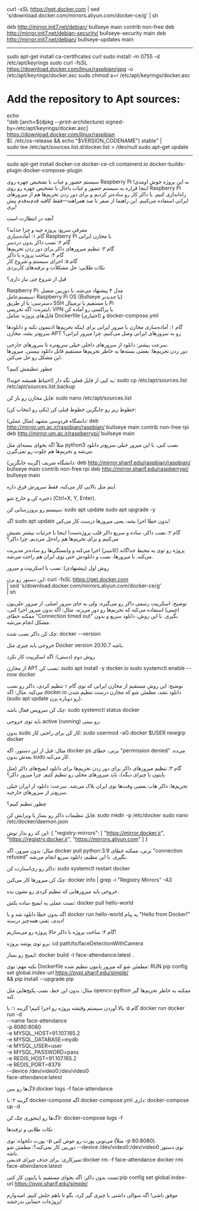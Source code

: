 curl -sSL https://get.docker.com | sed 's/download.docker.com/mirrors.aliyun.com\/docker-ce/g' | sh


deb http://mirror.init7.net/debian/ bullseye main contrib non-free
deb http://mirror.init7.net/debian-security/ bullseye-security main
deb http://mirror.init7.net/debian/ bullseye-updates main

----------------------------------------------------


sudo apt-get install ca-certificates curl
sudo install -m 0755 -d /etc/apt/keyrings
sudo curl -fsSL https://download.docker.com/linux/raspbian/gpg -o /etc/apt/keyrings/docker.asc
sudo chmod a+r /etc/apt/keyrings/docker.asc

# Add the repository to Apt sources:
echo \
  "deb [arch=$(dpkg --print-architecture) signed-by=/etc/apt/keyrings/docker.asc] https://download.docker.com/linux/raspbian \
  $(. /etc/os-release && echo "$VERSION_CODENAME") stable" | \
  sudo tee /etc/apt/sources.list.d/docker.list > /dev/null
sudo apt-get update 


----------------------------------------------- 

sudo apt-get install docker-ce docker-ce-cli containerd.io docker-buildx-plugin docker-compose-plugin



سیستم حضور و غیاب با تشخیص چهره روی Raspberry Pi
به این پروژه خوش اومدی! اینجا قراره یه سیستم حضور و غیاب باحال با تشخیص چهره رو روی Raspberry Pi راه‌اندازی کنیم. با داکر کار رو ساده‌تر کردیم و برای دور زدن تحریم‌ها هم از میرورهای ایرانی استفاده می‌کنیم. این راهنما از صفر تا صد همراهته—فقط کافیه قدم‌به‌قدم پیش بری!

آنچه در انتظارت است

معرفی سریع: پروژه چیه و چرا جذابه؟  
گام ۱: آماده‌سازی Raspberry Pi با مخازن ایرانی  
گام ۲: نصب داکر بدون دردسر  
گام ۳: تنظیم میرورهای داکر برای دور زدن تحریم‌ها  
گام ۴: ساخت پروژه با داکر  
گام ۵: اجرای سیستم و شروع کار  
نکات طلایی: حل مشکلات و ترفندهای کاربردی


قبل از شروع چی نیاز داری؟

Raspberry Pi: مدل ۴ پیشنهاد می‌شه، با دوربین متصل  
سیستم‌عامل: Raspberry Pi OS (Bullseye یا جدیدتر)  
دسترسی: یا از طریق SSH یا مستقیم با ترمینال Pi  
اینترنت: اگه تحریمی، VPN یا پراکسی رو آماده کن  
فایل‌های پروژه: شامل Dockerfile و (اختیاری) docker-compose.yml


گام ۱: آماده‌سازی مخازن با میرور ایرانی
برای اینکه تحریم‌ها اذیتمون نکنه و دانلودها سریع‌تر بشه، مخازن APT رو به سرورهای ایرانی وصل می‌کنیم.
چرا میرور ایرانی؟

سرعت بیشتر: دانلود از سرورهای داخلی خیلی سریع‌تره تا سرورهای خارجی.  
دور زدن تحریم‌ها: بعضی بسته‌ها به خاطر تحریم‌ها مستقیم قابل دانلود نیستن، میرورها این مشکل رو حل می‌کنن.

چطور تنظیمش کنیم؟

یه کپی از فایل فعلی نگه دار (احتیاط همیشه خوبه!):
sudo cp /etc/apt/sources.list /etc/apt/sources.list.backup


فایل مخازن رو باز کن:
sudo nano /etc/apt/sources.list


خطوط زیر رو جایگزین خطوط قبلی کن (یکی رو انتخاب کن):

دانشگاه فردوسی مشهد (مثال عملی):
deb http://mirror.um.ac.ir/raspbian/raspbian/ bullseye main contrib non-free rpi
deb http://mirror.um.ac.ir/raspberrypi/ bullseye main

مثلاً اگه بخوای بسته‌ای مثل python3 نصب کنی، با این میرور خیلی سریع‌تر دانلود می‌شه و تحریم‌ها هم جلوت رو نمی‌گیرن.

دانشگاه شریف (گزینه جایگزین):
deb http://mirror.sharif.edu/raspbian/raspbian/ bullseye main contrib non-free rpi
deb http://mirror.sharif.edu/raspberrypi/ bullseye main

اینم مثل بالایی کار می‌کنه، فقط سرورش فرق داره.



ذخیره کن و خارج شو (Ctrl+X, Y, Enter).

سیستم رو بروزرسانی کن:
sudo apt update
sudo apt upgrade -y


اگه sudo apt update بدون خطا اجرا بشه، یعنی میرورها درست کار می‌کنن!




گام ۲: نصب داکر، ساده و سریع
داکر قلب پروژه‌ست! اینجا با جزئیات بیشتر نصبش می‌کنیم و برای تحریم‌ها هم راه‌حل می‌دیم.
چرا داکر؟

پروژه رو توی یه محیط جداگانه (کانتینر) اجرا می‌کنه و وابستگی‌ها رو ساده‌تر مدیریت می‌کنه.
با میرورها، نصب و دانلودش حتی توی ایران هم راحت می‌شه.

روش اول (پیشنهادی): نصب با اسکریپت و میرور

این دستور رو بزن:
curl -fsSL https://get.docker.com \
  | sed 's/download.docker.com/mirrors.aliyun.com\/docker-ce/g' \
  | sh


توضیح: اسکریپت رسمی داکر رو می‌گیره، ولی به جای سرور اصلی، از میرور علی‌یون (چینی) استفاده می‌کنه که تحریم‌ها رو دور می‌زنه.
مثال: اگه بدون میرور اجرا کنی، ممکنه خطای "Connection timed out" بگیری. با این روش، دانلود سریع و بدون مشکل انجام می‌شه.


چک کن داکر نصب شده:
docker --version

خروجی باید چیزی مثل Docker version 20.10.7 باشه.


روش دوم (دستی): اگه اسکریپت کار نکرد

از مخازن APT نصب کن:
sudo apt install -y docker.io
sudo systemctl enable --now docker


توضیح: این روش مستقیم از مخازن ایرانی که توی گام ۱ تنظیم کردی، داکر رو نصب می‌کنه.
مثال: اگه docker.io دانلود نشد، مطمئن شو که مخازن درست تنظیم شدن (sudo apt update رو دوباره بزن).


چک کن سرویس فعال باشه:
sudo systemctl status docker

باید توی خروجی active (running) رو ببینی.


بدون sudo کار کن
برای راحتی کار:
sudo usermod -aG docker $USER
newgrp docker


مثال: قبل از این دستور، اگه docker ps بزنی، خطای "permission denied" می‌ده. بعدش بدون sudo کار می‌کنه.


گام ۳: تنظیم میرورهای داکر برای دور زدن تحریم‌ها
برای دانلود ایمیج‌های داکر (مثل پایتون یا چیزای دیگه)، باید میرورهای محلی رو تنظیم کنیم.
چرا میرور داکر؟

تحریم‌ها: داکر هاب بعضی وقت‌ها توی ایران بلاک می‌شه.
سرعت: دانلود از ایران خیلی سریع‌تر از سرورهای خارجیه.

چطور تنظیم کنیم؟

فایل تنظیمات داکر رو بساز یا ویرایش کن:
sudo mkdir -p /etc/docker
sudo nano /etc/docker/daemon.json


این کد رو بذار توش:
{
  "registry-mirrors": [
    "https://mirror.docker.ir",
    "https://registry.docker.ir",
    "https://mirrors.aliyun.com"
  ]
}


مثال: بدون میرور، اگه docker pull python:3.9 بزنی، ممکنه خطای "connection refused" بگیری. با این تنظیم، دانلود سریع انجام می‌شه.


داکر رو ری‌استارت کن:
sudo systemctl restart docker


چک کن میرورها کار می‌کنن:
docker info | grep -i "Registry Mirrors" -A3

خروجی باید میرورهایی که تنظیم کردی رو نشون بده.


تست عملی
یه ایمیج ساده بکش:
docker pull hello-world

اگه بدون خطا دانلود شد و با docker run hello-world یه پیام "Hello from Docker!" دیدی، یعنی همه‌چیز درسته!

گام ۴: ساخت پروژه با داکر
حالا پروژه رو می‌سازیم!

برو توی پوشه پروژه:
cd path/to/faceDetectionWithCamera


ایمیج رو بساز:
docker build -t face-attendance:latest .




نکته مهم: توی Dockerfile مطمئن شو که میرور پایتون تنظیم شده:
RUN pip config set global.index-url https://pypi.sharif.edu/simple/ \
 && pip install --upgrade pip


مثال: بدون این خط، نصب پکیج‌هایی مثل opencv-python ممکنه به خاطر تحریم‌ها گیر کنه.



گام ۵: بالا آوردن سیستم
وقتشه پروژه رو اجرا کنیم!
گزینه ۱: با docker run
docker run -d \
  --name face-attendance \
  -p 8080:8080 \
  -e MYSQL_HOST=91.107.165.2 \
  -e MYSQL_DATABASE=mydb \
  -e MYSQL_USER=user \
  -e MYSQL_PASSWORD=pass \
  -e REDIS_HOST=91.107.165.2 \
  -e REDIS_PORT=6379 \
  --device /dev/video0:/dev/video0 \
  face-attendance:latest


لاگ‌ها رو ببین:docker logs -f face-attendance



گزینه ۲: با docker-compose
اگه docker-compose.yml داری:
docker-compose up -d

لاگ‌ها رو اینجوری چک کن:
docker-compose logs -f


نکات طلایی و ترفندها

پورت دلخواه: توی -p می‌تونی پورت رو عوض کنی (مثلاً -p 80:8080).  
دوربین کار نمی‌کنه؟: مطمئن شو --device /dev/video0:/dev/video0 توی دستور باشه.  
تمیزکاری: برای حذف چیزای قدیمی:docker rm -f face-attendance
docker rmi face-attendance:latest


تست بدون داکر: اگه بخوای مستقیم با پایتون کار کنی:pip config set global.index-url https://pypi.sharif.edu/simple/




موفق باشی!
اگه سوالی داشتی یا چیزی گیر کرد، بگو تا باهم حلش کنیم. امیدوارم پروژه‌ات حسابی بدرخشه!
